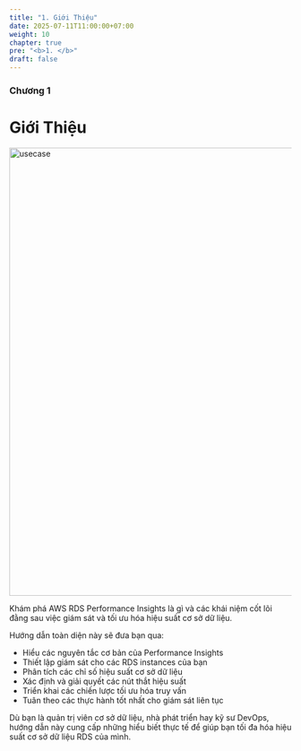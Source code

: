```yaml
---
title: "1. Giới Thiệu"
date: 2025-07-11T11:00:00+07:00
weight: 10
chapter: true
pre: "<b>1. </b>"
draft: false
---
```


### Chương 1

# Giới Thiệu

<img src="/dangkhoa/images/usecase.jpg" alt="usecase" width="800">

Khám phá AWS RDS Performance Insights là gì và các khái niệm cốt lõi đằng sau việc giám sát và tối ưu hóa hiệu suất cơ sở dữ liệu.

Hướng dẫn toàn diện này sẽ đưa bạn qua:

- Hiểu các nguyên tắc cơ bản của Performance Insights
- Thiết lập giám sát cho các RDS instances của bạn
- Phân tích các chỉ số hiệu suất cơ sở dữ liệu
- Xác định và giải quyết các nút thắt hiệu suất
- Triển khai các chiến lược tối ưu hóa truy vấn
- Tuân theo các thực hành tốt nhất cho giám sát liên tục

Dù bạn là quản trị viên cơ sở dữ liệu, nhà phát triển hay kỹ sư DevOps, hướng dẫn này cung cấp những hiểu biết thực tế để giúp bạn tối đa hóa hiệu suất cơ sở dữ liệu RDS của mình.
